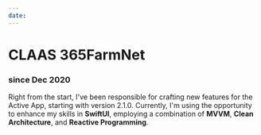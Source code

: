 ```yaml
---
date:
---
```


# **CLAAS 365FarmNet**

### since Dec 2020

Right from the start, I've been responsible for crafting new features for the Active App, starting with version 2.1.0. Currently, I'm using the opportunity to enhance my skills in **SwiftUI**, employing a combination of **MVVM**, **Clean Architecture**, and **Reactive Programming**.
